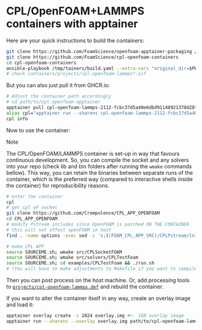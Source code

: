 # CPL/OpenFOAM+LAMMPS containers with apptainer

Here are your quick instructions to build the containers:
```bash
git clone https://github.com/FoamScience/openfoam-apptainer-packaging /tmp/tainers
git clone https://github.com/FoamScience/cpl-openfoam-containers
cd cpl-openfoam-containers
ansible-playbook /tmp/tainers/build.yaml --extra-vars "original_dir=$PWD" --extra-vars "@config.yaml"
# check containers/projects/cpl-openfoam-lammps*.sif
```

But you can also just pull it from GHCR.io:
```bash
# Adjust the container path accordingly
# cd path/to/cpl-openfoam-apptainer
apptainer pull cpl-openfoam-lammps-2112-fcbc37d5a40e6dbd91148921378d28fca5294675.sif oras://ghcr.io/foamscience/cpl-openfoam-lammps-2112-fcbc37d5a40e6dbd91148921378d28fca5294675:latest
alias cpl="apptainer run --sharens cpl-openfoam-lammps-2112-fcbc37d5a40e6dbd91148921378d28fca5294675.sif"
cpl info
```

Now to use the container:

> [!NOTE]
> The CPL/OpenFOAM/LAMMPS container is set-up in way that favours continuous development.
> So, you can compile the socket and any solvers into your repo
> (check lib and bin folders after running the `wmake` commands bellow).
> This way, you can retain the binaries between separate runs of the container,
> which is the preferred way (compared to interactive shells inside the container)
> for reproducibility reasons.

```bash
# enter the container
cpl
# get cpl oF socket
git clone https://github.com/Crompulence/CPL_APP_OPENFOAM
cd CPL_APP_OPENFOAM
# modify Pstream includes since OpenFOAM is patched ON THE CONTAINER
# this will not affect openFOAM in host
find . -name options -exec sed -i 's;$(FOAM_CPL_APP_SRC)/CPLPstream/lnInclude;$(LIB_SRC)/Pstream/mpi/lnInclude;' {} \;

# make CPL APP
source SOURCEME.sh; wmake src/CPLSocketFOAM
source SOURCEME.sh; wmake src/solvers/CPLTestFoam
source SOURCEME.sh; cd examples/CPLTestFoam && ./run.sh
# (You will have to make adjustments to Makefile if you want to compile with make)
```

Then you can post process on the host machine. Or, add processing tools to
[`projects/cpl-openfoam-lammps.def`](projects/cpl-openfoam-lammps.def) and rebuild the container.

If you want to alter the container itself in any way, create an overlay image and load it:
```bash
apptainer overlay create -s 1024 overlay.img #<- 1GB overlay image
apptainer run --sharens --overlay overlay.img path/to/cpl-openfoam-lammps*.sif
```
